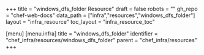 +++
title = "windows_dfs_folder Resource"
draft = false
robots = ""
gh_repo = "chef-web-docs"
data_path = ["infra","resources","windows_dfs_folder"]
layout = "infra_resource"
toc_layout = "infra_resource_toc"

[menu]
  [menu.infra]
    title = "windows_dfs_folder"
    identifier = "chef_infra/resources/windows_dfs_folder"
    parent = "chef_infra/resources"
+++

<!-- The contents of this page are automatically generated from the windows_dfs_folder.yaml file in the data/infra/resources directory. -->
<!-- To suggest a change, edit the https://github.com/chef/chef/blob/main/lib/chef/resource/windows_dfs_folder.rb file and submit a pull request to the https://github.com/chef/chef repository. -->
<!-- markdownlint-disable-file -->
